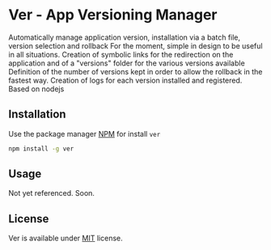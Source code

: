 # Ver - App Versioning Manager
Automatically manage application version, installation via a batch file, version selection and rollback
For the moment, simple in design to be useful in all situations.
Creation of symbolic links for the redirection on the application and of a "versions" folder for the various versions available
Definition of the number of versions kept in order to allow the rollback in the fastest way.
Creation of logs for each version installed and registered.
Based on nodejs

## Installation
Use the package manager [NPM](https://www.npmjs.com/) for install `ver`
```bash
npm install -g ver
```

## Usage
Not yet referenced. Soon.

## License
Ver is available under [MIT](https://choosealicense.com/licenses/mit/) license.
